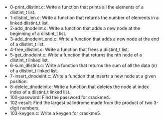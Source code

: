 ###
- 0-print_dlistint.c: Write a function that prints all the elements of a dlistint_t list.
- 1-dlistint_len.c: Write a function that returns the number of elements in a linked dlistint_t list.
- 2-add_dnodeint.c: Write a function that adds a new node at the beginning of a dlistint_t list.
- 3-add_dnodeint_end.c: Write a function that adds a new node at the end of a dlistint_t list.
- 4-free_dlistint.c: Write a function that frees a dlistint_t list.
- 5-get_dnodeint.c: Write a function that returns the nth node of a dlistint_t linked list.
- 6-sum_dlistint.c: Write a function that returns the sum of all the data (n) of a dlistint_t linked list.
- 7-insert_dnodeint.c: Write a function that inserts a new node at a given position.
- 8-delete_dnodeint.c: Write a function that deletes the node at index index of a dlistint_t linked list.
- 100-password: Find the password for crackme4.
- 102-result: Find the largest palindrome made from the product of two 3-digit numbers.
- 103-keygen.c: Write a keygen for crackme5.
